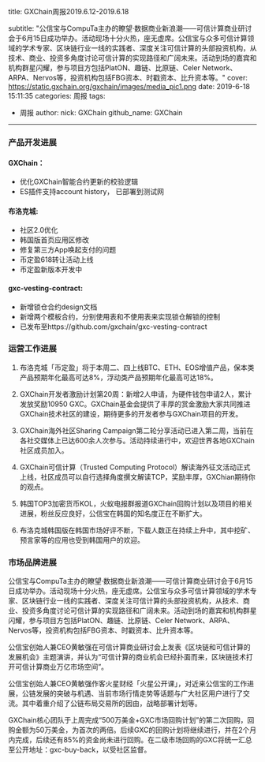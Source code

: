 title: GXChain周报2019.6.12-2019.6.18

subtitle: "公信宝与CompuTa主办的瞭望·数据商业新浪潮——可信计算商业研讨会于6月15日成功举办。活动现场十分火热，座无虚席。公信宝与众多可信计算领域的学术专家、区块链行业一线的实践者、深度关注可信计算的头部投资机构，从技术、商业、投资多角度讨论可信计算的实现路径和广阔未来。活动到场的嘉宾和机构群星闪耀，参与项目方包括PlatON、趣链、比原链、Celer Network、ARPA、Nervos等，投资机构包括FBG资本、时戳资本、比升资本等。"
cover: https://static.gxchain.org/gxchain/images/media_pic1.png
date: 2019-6-18 15:11:35
categories: 周报
tags:
  - 周报
author:
    nick: GXChain
    github_name: GXChain
---

### 产品开发进展
#### GXChain：
- 优化GXChain智能合约更新的校验逻辑
- ES插件支持account history， 已部署到测试网

#### 布洛克城:
- 社区2.0优化
- 韩国版首页应用区修改
- 修复第三方App唤起支付的问题
- 币定盈618转让活动上线
- 币定盈新版本开发中

#### gxc-vesting-contract:
- 新增锁仓合约design文档
- 新增两个模板合约，分别使用表和不使用表来实现锁仓解锁的控制
- 已发布至https://github.com/gxchain/gxc-vesting-contract


### 运营工作进展
 
1.	布洛克城「币定盈」将于本周二、四上线BTC、ETH、EOS增值产品，保本类产品预期年化最高可达8%，浮动类产品预期年化最高可达18%。

2.	GXChain开发者激励计划第20周：新增2人申请，为硬件钱包申请2人，累计发放奖励10950 GXC。GXChain基金会提供了丰厚的赏金激励大家共同推进GXChain技术社区的建设，期待更多的开发者参与GXChain项目的开发。


3.	GXChain海外社区Sharing Campaign第二轮分享活动已进入第二周，当前在各社交媒体上已达600余人次参与。活动持续进行中，欢迎世界各地GXChain社区成员加入。
4.	GXChain可信计算（Trusted Computing Protocol）解读海外征文活动正式上线，社区成员可以自行选择角度撰文解读TCP，奖励丰厚，GXChian期待你的观点。
5.	韩国TOP3加密货币KOL，火蚁电报群报道GXChain回购计划以及项目的相关进展，粉丝反应良好，公信宝在韩国的知名度正在不断扩大。
6.	布洛克城韩国版在韩国市场好评不断，下载人数正在持续上升中，其中挖矿、预言家等的应用也受到韩国用户的欢迎。




### 市场品牌进展

公信宝与CompuTa主办的瞭望·数据商业新浪潮——可信计算商业研讨会于6月15日成功举办。活动现场十分火热，座无虚席。公信宝与众多可信计算领域的学术专家、区块链行业一线的实践者、深度关注可信计算的头部投资机构，从技术、商业、投资多角度讨论可信计算的实现路径和广阔未来。活动到场的嘉宾和机构群星闪耀，参与项目方包括PlatON、趣链、比原链、Celer Network、ARPA、Nervos等，投资机构包括FBG资本、时戳资本、比升资本等。


公信宝创始人兼CEO黄敏强在可信计算商业研讨会上发表《区块链和可信计算的发展机会》主题演讲，并认为“可信计算的商业机会已经扑面而来，区块链技术打开可信计算商业万亿市场空间”。

公信宝创始人兼CEO黄敏强作客火星财经「火星公开课」，对近来公信宝的工作进展，公链发展的突破与机遇、当前市场行情走势等话题与广大社区用户进行了交流。其中着重介绍了公链布局交易所的因由，战略部署计划等。

GXChain核心团队于上周完成“500万美金+GXC市场回购计划”的第二次回购，回购金额为50万美金，为首次的两倍。后续GXC的回购计划将继续进行，并在2个月内完成，后续还有85%的资金尚未进行回购。在二级市场回购的GXC将统一汇总至公开地址：gxc-buy-back，以受社区监督。